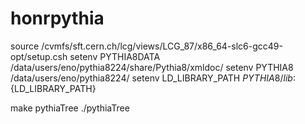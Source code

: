 # honrpythia

source /cvmfs/sft.cern.ch/lcg/views/LCG_87/x86_64-slc6-gcc49-opt/setup.csh
setenv PYTHIA8DATA /data/users/eno/pythia8224/share/Pythia8/xmldoc/
setenv PYTHIA8 /data/users/eno/pythia8224/
setenv  LD_LIBRARY_PATH ${PYTHIA8}/lib:${LD_LIBRARY_PATH}


make pythiaTree
./pythiaTree
